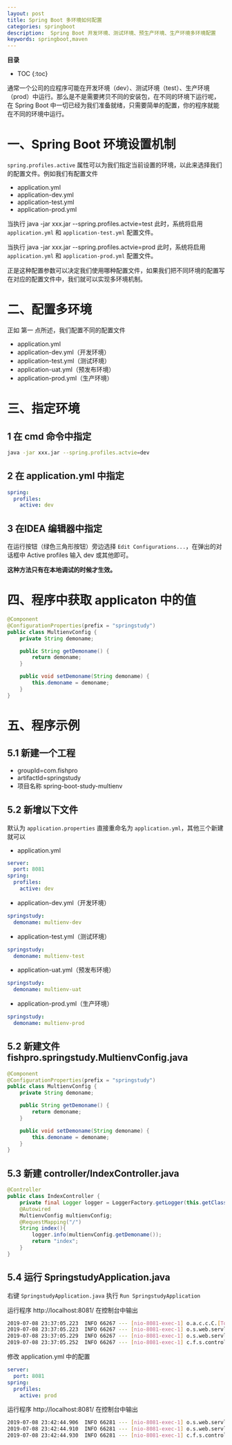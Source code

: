 ```yaml
---
layout: post
title: Spring Boot 多环境如何配置
categories: springboot
description:  Spring Boot 开发环境、测试环境、预生产环境、生产环境多环境配置
keywords: springboot,maven
---
```



**目录**

* TOC
{:toc}


通常一个公司的应程序可能在开发环境（dev）、测试环境（test）、生产环境（prod）中运行。那么是不是需要拷贝不同的安装包，在不同的环境下运行呢，在 Spring Boot 中一切已经为我们准备就绪，只需要简单的配置，你的程序就能在不同的环境中运行。


# 一、Spring Boot 环境设置机制
`spring.profiles.active` 属性可以为我们指定当前设置的环境，以此来选择我们的配置文件。例如我们有配置文件
- application.yml
- application-dev.yml
- application-test.yml
- application-prod.yml

当执行 java -jar xxx.jar --spring.profiles.actvie=test 此时，系统将启用 `application.yml` 和 `application-test.yml` 配置文件。

当执行 java -jar xxx.jar --spring.profiles.actvie=prod 此时，系统将启用 `application.yml` 和 `application-prod.yml` 配置文件。

正是这种配置参数可以决定我们使用哪种配置文件，如果我们把不同环境的配置写在对应的配置文件中，我们就可以实现多环境机制。



# 二、配置多环境 
正如 第一 点所述，我们配置不同的配置文件
- application.yml
- application-dev.yml（开发环境）
- application-test.yml（测试环境）
- application-uat.yml（预发布环境）
- application-prod.yml（生产环境）

# 三、指定环境
## 1 在 cmd 命令中指定
```bash
java -jar xxx.jar --spring.profiles.actvie=dev 
```

## 2 在 application.yml 中指定
```yml
spring:
  profiles:
    active: dev
```

## 3 在IDEA 编辑器中指定
在运行按钮（绿色三角形按钮）旁边选择 `Edit Configurations...`，在弹出的对话框中 Active profiles 输入 dev 或其他即可。

**这种方法只有在本地调试的时候才生效。**

# 四、程序中获取 applicaton 中的值
```java
@Component
@ConfigurationProperties(prefix = "springstudy")
public class MultienvConfig {
    private String demoname;

    public String getDemoname() {
        return demoname;
    }

    public void setDemoname(String demoname) {
        this.demoname = demoname;
    }
}
```

# 五、程序示例
## 5.1 新建一个工程
- groupId=com.fishpro 
- artifactId=springstudy
- 项目名称 spring-boot-study-multienv
  
## 5.2 新增以下文件 
默认为 `application.properties` 直接重命名为 `application.yml`，其他三个新建就可以
- application.yml
```yml
server:
  port: 8081
spring:
  profiles:
    active: dev
```
- application-dev.yml（开发环境）
```yml
springstudy:
  demoname: multienv-dev
```
- application-test.yml（测试环境）
```yml
springstudy:
  demoname: multienv-test
```
- application-uat.yml（预发布环境）
```yml
springstudy:
  demoname: multienv-uat
```
- application-prod.yml（生产环境）
```yml
springstudy:
  demoname: multienv-prod
```

## 5.2 新建文件 fishpro.springstudy.MultienvConfig.java
```java
@Component
@ConfigurationProperties(prefix = "springstudy")
public class MultienvConfig {
    private String demoname;

    public String getDemoname() {
        return demoname;
    }

    public void setDemoname(String demoname) {
        this.demoname = demoname;
    }
}
```

## 5.3 新建 controller/IndexController.java
```java
@Controller
public class IndexController {
    private final Logger logger = LoggerFactory.getLogger(this.getClass());
    @Autowired
    MultienvConfig multienvConfig;
    @RequestMapping("/")
    String index(){
        logger.info(multienvConfig.getDemoname());
        return "index";
    }
}

```

## 5.4 运行 SpringstudyApplication.java
右键 `SpringstudyApplication.java` 执行 `Run SpringstudyApplication`  

运行程序 http://localhost:8081/ 在控制台中输出
```bash
2019-07-08 23:37:05.223  INFO 66267 --- [nio-8081-exec-1] o.a.c.c.C.[Tomcat].[localhost].[/]       : Initializing Spring DispatcherServlet 'dispatcherServlet'
2019-07-08 23:37:05.223  INFO 66267 --- [nio-8081-exec-1] o.s.web.servlet.DispatcherServlet        : Initializing Servlet 'dispatcherServlet'
2019-07-08 23:37:05.229  INFO 66267 --- [nio-8081-exec-1] o.s.web.servlet.DispatcherServlet        : Completed initialization in 6 ms
2019-07-08 23:37:05.252  INFO 66267 --- [nio-8081-exec-1] c.f.s.controller.IndexController         : multienv-dev
```

修改 application.yml 中的配置
```yml
server:
  port: 8081
spring:
  profiles:
    active: prod
```
运行程序 http://localhost:8081/ 在控制台中输出
```bash
2019-07-08 23:42:44.906  INFO 66281 --- [nio-8081-exec-1] o.s.web.servlet.DispatcherServlet        : Initializing Servlet 'dispatcherServlet'
2019-07-08 23:42:44.910  INFO 66281 --- [nio-8081-exec-1] o.s.web.servlet.DispatcherServlet        : Completed initialization in 4 ms
2019-07-08 23:42:44.930  INFO 66281 --- [nio-8081-exec-1] c.f.s.controller.IndexController         : multienv-prod
``` 